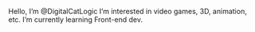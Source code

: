 Hello, I’m @DigitalCatLogic
I’m interested in video games, 3D, animation, etc.
I’m currently learning Front-end dev.


<!---
DigitalCatLogic/DigitalCatLogic is a ✨ special ✨ repository because its `README.md` (this file) appears on your GitHub profile.
You can click the Preview link to take a look at your changes.
--->
